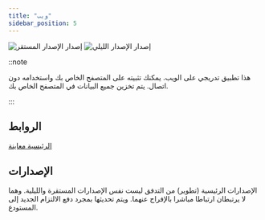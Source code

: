 ```yaml
---
title: "ويب"
sidebar_position: 5
---
```


![إصدار الإصدار المستقر](https://img.shields.io/badge/dynamic/yaml?color=c4840d&label=Stable&query=%24.version&url=https%3A%2F%2Fraw.githubusercontent.com%2FLinwoodCloud%2FFlow%2Fstable%2Fapp%2Fpubspec.yaml&style=for-the-badge) ![إصدار الإصدار الليلي](https://img.shields.io/badge/dynamic/yaml?color=f7d28c&label=Nightly&query=%24.version&url=https%3A%2F%2Fraw.githubusercontent.com%2FLinwoodCloud%2FFlow%2Fnightly%2Fapp%2Fpubspec.yaml&style=for-the-badge)

::note

هذا تطبيق تدريجي على الويب. يمكنك تثبيته على المتصفح الخاص بك واستخدامه دون اتصال. يتم تخزين جميع البيانات في المتصفح الخاص بك.

:::


## الروابط

<div className="row margin-bottom--lg padding--sm">
<a className="button button--outline button--info button--lg margin--sm" href="https://flow.linwood.dev">
  الرئيسية
</a>
<a className="button button--outline button--danger button--lg margin--sm" href="https://preview.flow.linwood.dev">
  معاينة
</a>
</div>

## الإصدارات

الإصدارات الرئيسية (تطوير) من التدفق ليست نفس الإصدارات المستقرة والليلية. وهما لا يرتبطان ارتباطا مباشرا بالإفراج عنهما. ويتم تحديثها بمجرد دفع الالتزام الجديد إلى المستودع.
